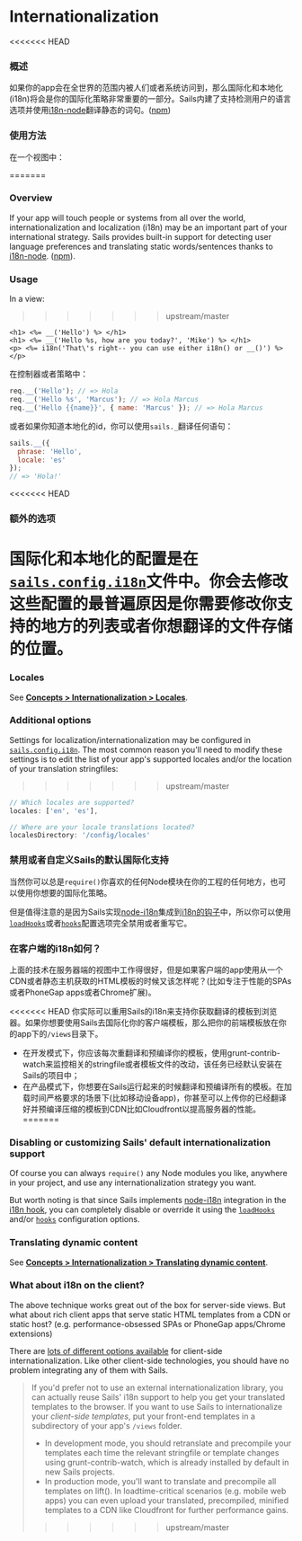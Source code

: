 # Internationalization
<<<<<<< HEAD
### 概述
如果你的app会在全世界的范围内被人们或者系统访问到，那么国际化和本地化(i18n)将会是你的国际化策略非常重要的一部分。Sails内建了支持检测用户的语言选项并使用[i18n-node](https://github.com/mashpie/i18n-node)翻译静态的词句。([npm](https://www.npmjs.org/package/i18n))

<!--
  Potentially cover this:
  *(but it might be obvious and not useful/necessary to include, not sure- could also be more confusing than helpful)*
Note that this built-in support is for **dynamically-rendered** (but otherwise **static**) content.  You can only use it in responses which are pre-processed on the server.  In other words, you can use these translations in your views, controller actions, and policies, but stuff in your assets folder.)

we do not recommend translating strings in the front-end of your application (e.g. the browser or an iOS app) for a variety of reasons, the most obvious being SEO, but also fragmentation. You can of course still do so- just don't use this built-in support from the i18n hook.
-->

### 使用方法
在一个视图中：

=======

### Overview

If your app will touch people or systems from all over the world, internationalization and localization (i18n) may be an important part of your international strategy.  Sails provides built-in support for detecting user language preferences and translating static words/sentences thanks to [i18n-node](https://github.com/mashpie/i18n-node). ([npm](https://www.npmjs.org/package/i18n)).


### Usage


In a view:
>>>>>>> upstream/master
```ejs
<h1> <%= __('Hello') %> </h1>
<h1> <%= __('Hello %s, how are you today?', 'Mike') %> </h1>
<p> <%= i18n('That\'s right-- you can use either i18n() or __()') %> </p>
```
在控制器或者策略中：

```javascript
req.__('Hello'); // => Hola
req.__('Hello %s', 'Marcus'); // => Hola Marcus
req.__('Hello {{name}}', { name: 'Marcus' }); // => Hola Marcus
```

或者如果你知道本地化的id，你可以使用`sails._`翻译任何语句：

```javascript
sails.__({
  phrase: 'Hello',
  locale: 'es'
});
// => 'Hola!'
```

<<<<<<< HEAD
### 额外的选项
国际化和本地化的配置是在[`sails.config.i18n`](http://sailsjs.org/documentation/reference/sails.config/sails.config.i18n.html)文件中。你会去修改这些配置的最普遍原因是你需要修改你支持的地方的列表或者你想翻译的文件存储的位置。
=======
### Locales

See [**Concepts > Internationalization > Locales**](http://sailsjs.com/documentation/concepts/internationalization/locales).


### Additional options

Settings for localization/internationalization may be configured in [`sails.config.i18n`](http://sailsjs.com/documentation/reference/sails.config/sails.config.i18n.html).  The most common reason you'll need to modify these settings is to edit the list of your app's supported locales and/or the location of your translation stringfiles:
>>>>>>> upstream/master

```javascript
// Which locales are supported?
locales: ['en', 'es'],

// Where are your locale translations located?
localesDirectory: '/config/locales'
```

### 禁用或者自定义Sails的默认国际化支持
当然你可以总是`require()`你喜欢的任何Node模块在你的工程的任何地方，也可以使用你想要的国际化策略。

但是值得注意的是因为Sails实现[node-i18n](https://github.com/mashpie/i18n-node)集成到[i18n的钩子](http://sailsjs.org/documentation/concepts/Internationalization)中，所以你可以使用[`loadHooks`](https://github.com/balderdashy/sails-docs/blob/master/PAGE_NEEDED.md)或者[`hooks`](https://github.com/balderdashy/sails-docs/blob/master/PAGE_NEEDED.md)配置选项完全禁用或者重写它。

### 在客户端的i18n如何？
上面的技术在服务器端的视图中工作得很好，但是如果客户端的app使用从一个CDN或者静态主机获取的HTML模板的时候又该怎样呢？(比如专注于性能的SPAs或者PhoneGap apps或者Chrome扩展)。

<<<<<<< HEAD
你实际可以重用Sails的i18n来支持你获取翻译的模板到浏览器。如果你想要使用Sails去国际化你的客户端模板，那么把你的前端模板放在你的app下的`/views`目录下。

+ 在开发模式下，你应该每次重翻译和预编译你的模板，使用grunt-contrib-watch来监控相关的stringfile或者模板文件的改动，该任务已经默认安装在Sails的项目中；
+ 在产品模式下，你想要在Sails运行起来的时候翻译和预编译所有的模板。在加载时间严格要求的场景下(比如移动设备app)，你甚至可以上传你的已经翻译好并预编译压缩的模板到CDN比如Cloudfront以提高服务器的性能。
=======
### Disabling or customizing Sails' default internationalization support

Of course you can always `require()` any Node modules you like, anywhere in your project, and use any internationalization strategy you want.

But worth noting is that since Sails implements [node-i18n](https://github.com/mashpie/i18n-node) integration in the [i18n hook](http://sailsjs.com/documentation/concepts/Internationalization), you can completely disable or override it using the [`loadHooks`](https://github.com/balderdashy/sails-docs/blob/master/PAGE_NEEDED.md) and/or [`hooks`](https://github.com/balderdashy/sails-docs/blob/master/PAGE_NEEDED.md) configuration options.


### Translating dynamic content

See [**Concepts > Internationalization > Translating dynamic content**](http://sailsjs.com/documentation/concepts/internationalization/translating-dynamic-content).


### What about i18n on the client?

The above technique works great out of the box for server-side views. But what about rich client apps that serve static HTML templates from a CDN or static host? (e.g. performance-obsessed SPAs or PhoneGap apps/Chrome extensions)

There are [lots of different options available](http://stackoverflow.com/questions/9640630/javascript-i18n-internationalization-frameworks-libraries-for-client-side-use) for client-side internationalization.  Like other client-side technologies, you should have no problem integrating any of them with Sails.

> If you'd prefer not to use an external internationalization library, you can actually reuse Sails' i18n support to help you get your translated templates to the browser.  If you want to use Sails to internationalize your _client-side templates_, put your front-end templates in a subdirectory of your app's `/views` folder.
> + In development mode, you should retranslate and precompile your templates each time the relevant stringfile or template changes using grunt-contrib-watch, which is already installed by default in new Sails projects.
> + In production mode, you'll want to translate and precompile all templates on lift(). In loadtime-critical scenarios (e.g. mobile web apps) you can even upload your translated, precompiled, minified templates to a CDN like Cloudfront for further performance gains.
>>>>>>> upstream/master


<docmeta name="displayName" value="Internationalization">
